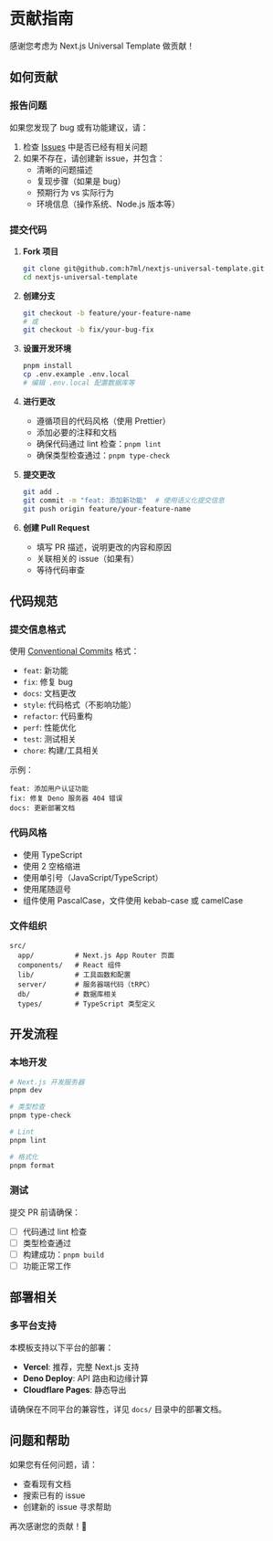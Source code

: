 # 贡献指南

感谢您考虑为 Next.js Universal Template 做贡献！

## 如何贡献

### 报告问题

如果您发现了 bug 或有功能建议，请：

1. 检查 [Issues](https://github.com/h7ml/nextjs-universal-template/issues) 中是否已经有相关问题
2. 如果不存在，请创建新 issue，并包含：
   - 清晰的问题描述
   - 复现步骤（如果是 bug）
   - 预期行为 vs 实际行为
   - 环境信息（操作系统、Node.js 版本等）

### 提交代码

1. **Fork 项目**

   ```bash
   git clone git@github.com:h7ml/nextjs-universal-template.git
   cd nextjs-universal-template
   ```

2. **创建分支**

   ```bash
   git checkout -b feature/your-feature-name
   # 或
   git checkout -b fix/your-bug-fix
   ```

3. **设置开发环境**

   ```bash
   pnpm install
   cp .env.example .env.local
   # 编辑 .env.local 配置数据库等
   ```

4. **进行更改**
   - 遵循项目的代码风格（使用 Prettier）
   - 添加必要的注释和文档
   - 确保代码通过 lint 检查：`pnpm lint`
   - 确保类型检查通过：`pnpm type-check`

5. **提交更改**

   ```bash
   git add .
   git commit -m "feat: 添加新功能"  # 使用语义化提交信息
   git push origin feature/your-feature-name
   ```

6. **创建 Pull Request**
   - 填写 PR 描述，说明更改的内容和原因
   - 关联相关的 issue（如果有）
   - 等待代码审查

## 代码规范

### 提交信息格式

使用 [Conventional Commits](https://www.conventionalcommits.org/) 格式：

- `feat`: 新功能
- `fix`: 修复 bug
- `docs`: 文档更改
- `style`: 代码格式（不影响功能）
- `refactor`: 代码重构
- `perf`: 性能优化
- `test`: 测试相关
- `chore`: 构建/工具相关

示例：

```
feat: 添加用户认证功能
fix: 修复 Deno 服务器 404 错误
docs: 更新部署文档
```

### 代码风格

- 使用 TypeScript
- 使用 2 空格缩进
- 使用单引号（JavaScript/TypeScript）
- 使用尾随逗号
- 组件使用 PascalCase，文件使用 kebab-case 或 camelCase

### 文件组织

```
src/
  app/          # Next.js App Router 页面
  components/   # React 组件
  lib/          # 工具函数和配置
  server/       # 服务器端代码（tRPC）
  db/           # 数据库相关
  types/        # TypeScript 类型定义
```

## 开发流程

### 本地开发

```bash
# Next.js 开发服务器
pnpm dev

# 类型检查
pnpm type-check

# Lint
pnpm lint

# 格式化
pnpm format
```

### 测试

提交 PR 前请确保：

- [ ] 代码通过 lint 检查
- [ ] 类型检查通过
- [ ] 构建成功：`pnpm build`
- [ ] 功能正常工作

## 部署相关

### 多平台支持

本模板支持以下平台的部署：

- **Vercel**: 推荐，完整 Next.js 支持
- **Deno Deploy**: API 路由和边缘计算
- **Cloudflare Pages**: 静态导出

请确保在不同平台的兼容性，详见 `docs/` 目录中的部署文档。

## 问题和帮助

如果您有任何问题，请：

- 查看现有文档
- 搜索已有的 issue
- 创建新的 issue 寻求帮助

再次感谢您的贡献！🎉

